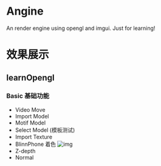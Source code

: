 # Angine
An render engine using opengl and imgui. Just for learning!

# 效果展示
## learnOpengl
### Basic 基础功能
- Video Move
- Import Model
- Motif Model
- Select Model (模板测试)
- Import Texture
- BlinnPhone 着色
  ![img](res/output/gifs/Blinn-phone.gif)
- Z-depth
- Normal